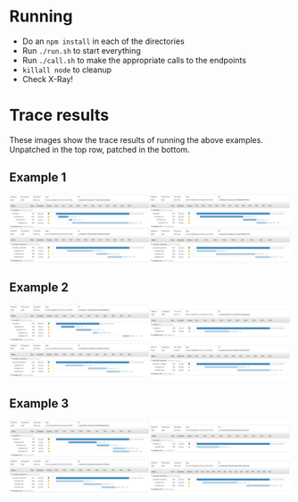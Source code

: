 # Running

* Do an `npm install` in each of the directories
* Run `./run.sh` to start everything
* Run `./call.sh` to make the appropriate calls to the endpoints
* `killall node` to cleanup
* Check X-Ray!


# Trace results

These images show the trace results of running the above examples. Unpatched in
the top row, patched in the bottom.

## Example 1
![example 1 trace, unpatched vs patched](e1.png)

## Example 2
![example 2 trace, unpatched vs patched](e2.png)

## Example 3
![example 3 trace, unpatched vs patched](e3.png)
